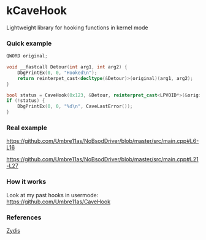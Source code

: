 # kCaveHook
Lightweight library for hooking functions in kernel mode

### Quick example
```cpp
QWORD original;

void __fastcall Detour(int arg1, int arg2) {
    DbgPrintEx(0, 0, "Hooked\n");
    return reinterpet_cast<decltype(&Detour)>(original)(arg1, arg2);
}

bool status = CaveHook(0x123, &Detour, reinterpret_cast<LPVOID*>(&original));
if (!status) {
    DbgPrintEx(0, 0, "%d\n", CaveLastError());
}
```

### Real example
https://github.com/Umbre11as/NoBsodDriver/blob/master/src/main.cpp#L6-L16

https://github.com/Umbre11as/NoBsodDriver/blob/master/src/main.cpp#L21-L27

### How it works
Look at my past hooks in usermode: https://github.com/Umbre11as/CaveHook

### References
[Zydis](https://github.com/zyantific/zydis)
